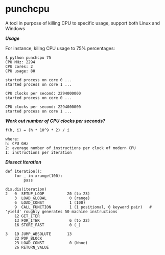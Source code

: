 # punchcpu

A tool in purpose of killing CPU to specific usage, support both Linux and Windows


**_Usage_**

For instance, killng CPU usage to 75% percentages:
```
$ python punchcpu 75 
CPU MHz: 2294
CPU cores: 2
CPU usage: 80

started process on core 0 ...
started process on core 1 ...

CPU clocks per second: 2294000000
started process on core 0 ...

CPU clocks per second: 2294000000
started process on core 1 ...
```

**_Work out number of CPU clocks per seconds?_**
```
f(h, i) = (h * 10^9 * 2) / i

where: 
h: CPU GHz
2: average number of instructions per clock of modern CPU
I: instructions per iteration
```

**_Dissect Iteration_**

```
def iteration():
    for _ in xrange(100):
        pass

dis.dis(iteration)
2   0  SETUP_LOOP          20 (to 23)
    3  LOAD_GLOBAL          0 (range)
    6  LOAD_CONST           1 (100)
    9  CALL_FUNCTION        1 (1 positional, 0 keyword pair)   # 'yield' roughly generates 50 machine instructions
    12 GET_ITER
    13 FOR_ITER             6 (to 22)
    16 STORE_FAST           0 (_)

3   19 JUMP_ABSOLUTE       13
    22 POP_BLOCK
    23 LOAD_CONST           0 (Nnoe)
    26 RETURN_VALUE
```

